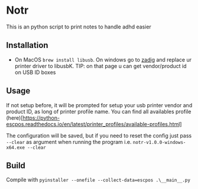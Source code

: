 # Notr

This is an python script to print notes to handle adhd easier

## Installation

- On MacOS `brew install libusb`. On windows go to [zadig](zadig.akeo.ie) and replace ur printer driver to libusbK. TIP: on that page u can get vendor/product id on USB ID boxes

## Usage

If not setup before, it will be prompted for setup your usb printer vendor and product ID, as long of printer profile name. You can find all availables profile (here)[https://python-escpos.readthedocs.io/en/latest/printer_profiles/available-profiles.html] 

The configuration will be saved, but if you need to reset the config just pass `--clear` as argument when running the program i.e. `notr-v1.0.0-windows-x64.exe --clear`

## Build

Compile with `pyinstaller --onefile --collect-data=escpos .\__main__.py`

